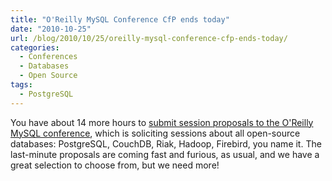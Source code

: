 ```yaml
---
title: "O'Reilly MySQL Conference CfP ends today"
date: "2010-10-25"
url: /blog/2010/10/25/oreilly-mysql-conference-cfp-ends-today/
categories:
  - Conferences
  - Databases
  - Open Source
tags:
  - PostgreSQL
---
```

You have about 14 more hours to [submit session proposals to the O'Reilly MySQL conference](http://en.oreilly.com/mysql2011/public/cfp/126), which is soliciting sessions about all open-source databases: PostgreSQL, CouchDB, Riak, Hadoop, Firebird, you name it. The last-minute proposals are coming fast and furious, as usual, and we have a great selection to choose from, but we need more!


